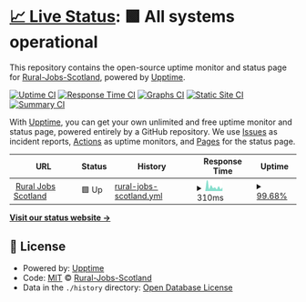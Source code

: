 # [📈 Live Status](https://status.ruraljobsscotland.co.uk): <!--live status--> **🟩 All systems operational**

This repository contains the open-source uptime monitor and status page for [Rural-Jobs-Scotland](https://status.ruraljobsscotland.co.uk), powered by [Upptime](https://github.com/upptime/upptime).

[![Uptime CI](https://github.com/Rural-Jobs-Scotland/upptime/workflows/Uptime%20CI/badge.svg)](https://github.com/Rural-Jobs-Scotland/upptime/actions?query=workflow%3A%22Uptime+CI%22)
[![Response Time CI](https://github.com/Rural-Jobs-Scotland/upptime/workflows/Response%20Time%20CI/badge.svg)](https://github.com/Rural-Jobs-Scotland/upptime/actions?query=workflow%3A%22Response+Time+CI%22)
[![Graphs CI](https://github.com/Rural-Jobs-Scotland/upptime/workflows/Graphs%20CI/badge.svg)](https://github.com/Rural-Jobs-Scotland/upptime/actions?query=workflow%3A%22Graphs+CI%22)
[![Static Site CI](https://github.com/Rural-Jobs-Scotland/upptime/workflows/Static%20Site%20CI/badge.svg)](https://github.com/Rural-Jobs-Scotland/upptime/actions?query=workflow%3A%22Static+Site+CI%22)
[![Summary CI](https://github.com/Rural-Jobs-Scotland/upptime/workflows/Summary%20CI/badge.svg)](https://github.com/Rural-Jobs-Scotland/upptime/actions?query=workflow%3A%22Summary+CI%22)

With [Upptime](https://upptime.js.org), you can get your own unlimited and free uptime monitor and status page, powered entirely by a GitHub repository. We use [Issues](https://github.com/Rural-Jobs-Scotland/upptime/issues) as incident reports, [Actions](https://github.com/Rural-Jobs-Scotland/upptime/actions) as uptime monitors, and [Pages](https://status.ruraljobsscotland.co.uk) for the status page.

<!--start: status pages-->
<!-- This summary is generated by Upptime (https://github.com/upptime/upptime) -->
<!-- Do not edit this manually, your changes will be overwritten -->
<!-- prettier-ignore -->
| URL | Status | History | Response Time | Uptime |
| --- | ------ | ------- | ------------- | ------ |
| <img alt="" src="https://favicons.githubusercontent.com/ruraljobsscotland.co.uk" height="13"> [Rural Jobs Scotland](https://ruraljobsscotland.co.uk) | 🟩 Up | [rural-jobs-scotland.yml](https://github.com/Rural-Jobs-Scotland/upptime/commits/HEAD/history/rural-jobs-scotland.yml) | <details><summary><img alt="Response time graph" src="./graphs/rural-jobs-scotland/response-time-week.png" height="20"> 310ms</summary><br><a href="https://status.ruraljobsscotland.co.uk/history/rural-jobs-scotland"><img alt="Response time 276" src="https://img.shields.io/endpoint?url=https%3A%2F%2Fraw.githubusercontent.com%2FRural-Jobs-Scotland%2Fupptime%2FHEAD%2Fapi%2Frural-jobs-scotland%2Fresponse-time.json"></a><br><a href="https://status.ruraljobsscotland.co.uk/history/rural-jobs-scotland"><img alt="24-hour response time 261" src="https://img.shields.io/endpoint?url=https%3A%2F%2Fraw.githubusercontent.com%2FRural-Jobs-Scotland%2Fupptime%2FHEAD%2Fapi%2Frural-jobs-scotland%2Fresponse-time-day.json"></a><br><a href="https://status.ruraljobsscotland.co.uk/history/rural-jobs-scotland"><img alt="7-day response time 310" src="https://img.shields.io/endpoint?url=https%3A%2F%2Fraw.githubusercontent.com%2FRural-Jobs-Scotland%2Fupptime%2FHEAD%2Fapi%2Frural-jobs-scotland%2Fresponse-time-week.json"></a><br><a href="https://status.ruraljobsscotland.co.uk/history/rural-jobs-scotland"><img alt="30-day response time 241" src="https://img.shields.io/endpoint?url=https%3A%2F%2Fraw.githubusercontent.com%2FRural-Jobs-Scotland%2Fupptime%2FHEAD%2Fapi%2Frural-jobs-scotland%2Fresponse-time-month.json"></a><br><a href="https://status.ruraljobsscotland.co.uk/history/rural-jobs-scotland"><img alt="1-year response time 276" src="https://img.shields.io/endpoint?url=https%3A%2F%2Fraw.githubusercontent.com%2FRural-Jobs-Scotland%2Fupptime%2FHEAD%2Fapi%2Frural-jobs-scotland%2Fresponse-time-year.json"></a></details> | <details><summary><a href="https://status.ruraljobsscotland.co.uk/history/rural-jobs-scotland">99.68%</a></summary><a href="https://status.ruraljobsscotland.co.uk/history/rural-jobs-scotland"><img alt="All-time uptime 99.95%" src="https://img.shields.io/endpoint?url=https%3A%2F%2Fraw.githubusercontent.com%2FRural-Jobs-Scotland%2Fupptime%2FHEAD%2Fapi%2Frural-jobs-scotland%2Fuptime.json"></a><br><a href="https://status.ruraljobsscotland.co.uk/history/rural-jobs-scotland"><img alt="24-hour uptime 100.00%" src="https://img.shields.io/endpoint?url=https%3A%2F%2Fraw.githubusercontent.com%2FRural-Jobs-Scotland%2Fupptime%2FHEAD%2Fapi%2Frural-jobs-scotland%2Fuptime-day.json"></a><br><a href="https://status.ruraljobsscotland.co.uk/history/rural-jobs-scotland"><img alt="7-day uptime 99.68%" src="https://img.shields.io/endpoint?url=https%3A%2F%2Fraw.githubusercontent.com%2FRural-Jobs-Scotland%2Fupptime%2FHEAD%2Fapi%2Frural-jobs-scotland%2Fuptime-week.json"></a><br><a href="https://status.ruraljobsscotland.co.uk/history/rural-jobs-scotland"><img alt="30-day uptime 99.85%" src="https://img.shields.io/endpoint?url=https%3A%2F%2Fraw.githubusercontent.com%2FRural-Jobs-Scotland%2Fupptime%2FHEAD%2Fapi%2Frural-jobs-scotland%2Fuptime-month.json"></a><br><a href="https://status.ruraljobsscotland.co.uk/history/rural-jobs-scotland"><img alt="1-year uptime 99.95%" src="https://img.shields.io/endpoint?url=https%3A%2F%2Fraw.githubusercontent.com%2FRural-Jobs-Scotland%2Fupptime%2FHEAD%2Fapi%2Frural-jobs-scotland%2Fuptime-year.json"></a></details>

<!--end: status pages-->

[**Visit our status website →**](https://status.ruraljobsscotland.co.uk)

## 📄 License

- Powered by: [Upptime](https://github.com/upptime/upptime)
- Code: [MIT](./LICENSE) © [Rural-Jobs-Scotland](https://status.ruraljobsscotland.co.uk)
- Data in the `./history` directory: [Open Database License](https://opendatacommons.org/licenses/odbl/1-0/)

